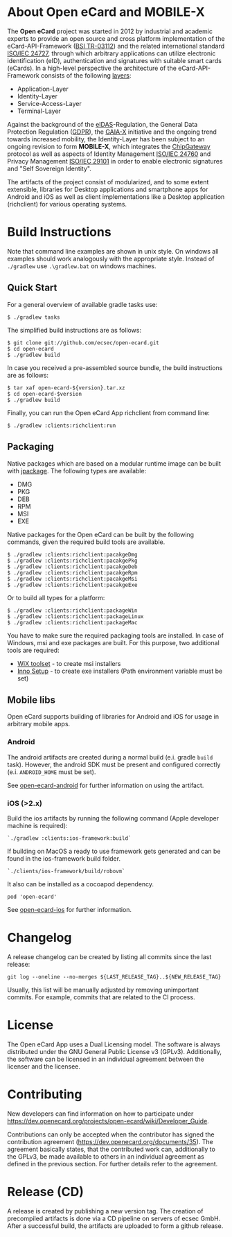 About Open eCard and MOBILE-X
=============================

The **Open eCard** project was started in 2012 by industrial and academic experts to provide an open source and cross platform implementation of the eCard-API-Framework ([BSI TR-03112](https://www.bsi.bund.de/DE/Publikationen/TechnischeRichtlinien/tr03112/TR-03112_node.html)) and the related international standard [ISO/IEC 24727](https://www.iso.org/standard/61066.html), through which arbitrary applications can utilize electronic identification (eID), authentication and signatures with suitable smart cards (eCards).
In a high-level perspective the architecture of the eCard-API-Framework consists of the following [layers](https://www.openecard.org/en/ecard-api-framework/overview/):

* Application-Layer
* Identity-Layer
* Service-Access-Layer
* Terminal-Layer

Against the background of the [eIDAS](https://www.eid.as/)-Regulation, the General Data Protection Regulation ([GDPR](https://eur-lex.europa.eu/eli/reg/2016/679/oj)), the [GAIA-X](https://data-infrastructure.eu/) initiative and the ongoing trend towards increased mobility, the Identity-Layer has been subject to an ongoing revision to form **MOBILE-X**, which integrates the [ChipGateway](https://www.oasis-open.org/committees/download.php/60049/ChipGateway-Specification-OASIS.pdf) protocol as well as aspects of Identity Management [ISO/IEC 24760](https://www.iso.org/standard/77582.html) and Privacy Management [ISO/IEC 29101](https://www.iso.org/standard/75293.html) in order to enable electronic signatures and "Self Sovereign Identity".

The artifacts of the project consist of modularized, and to some extent extensible, libraries for Desktop applications and smartphone apps for Android and iOS as well as client implementations like a Desktop application (richclient) for various operating systems.


Build Instructions
==================

Note that command line examples are shown in unix style.
On windows all examples should work analogously with the appropriate style.
Instead of `./gradlew` use `.\gradlew.bat` on windows machines.

Quick Start
-----------

For a general overview of available gradle tasks use: 

	$ ./gradlew tasks 

The simplified build instructions are as follows:

    $ git clone git://github.com/ecsec/open-ecard.git
    $ cd open-ecard
    $ ./gradlew build


In case you received a pre-assembled source bundle, the build instructions are
as follows:

    $ tar xaf open-ecard-${version}.tar.xz
    $ cd open-ecard-$version
    $ ./gradlew build

Finally, you can run the Open eCard App richclient from command line:

    $ ./gradlew :clients:richclient:run

Packaging
-----------

Native packages which are based on a modular runtime image can be built with [jpackage](https://docs.oracle.com/en/java/javase/21/jpackage/).
The following types are available:

- DMG
- PKG
- DEB
- RPM
- MSI
- EXE

Native packages for the Open eCard can be built by the following commands, given the required build tools are available.

    $ ./gradlew :clients:richclient:pacakgeDmg
    $ ./gradlew :clients:richclient:pacakgePkg
    $ ./gradlew :clients:richclient:pacakgeDeb
    $ ./gradlew :clients:richclient:pacakgeRpm
    $ ./gradlew :clients:richclient:pacakgeMsi
    $ ./gradlew :clients:richclient:pacakgeExe

Or to build all types for a platform:

    $ ./gradlew :clients:richclient:packageWin
    $ ./gradlew :clients:richclient:packageLinux
    $ ./gradlew :clients:richclient:packageMac


You have to make sure the required packaging tools are installed.
In case of Windows, msi and exe packages are built. For this purpose, two additional tools are required:

 - [WiX toolset](https://wixtoolset.org/) - to create msi installers
 - [Inno Setup](http://www.jrsoftware.org/isinfo.php) - to create exe installers (Path environment variable must be set)


Mobile libs
-----------

Open eCard supports building of libraries for Android and iOS for usage in arbitrary mobile apps.

### Android
The android artifacts are created during a normal build (e.i. gradle `build` task).
However, the android SDK must be present and configured correctly (e.i. `ANDROID_HOME` must be set).

See [open-ecard-android](https://github.com/ecsec/open-ecard-android) for further information on using the artifact.

### iOS (>2.x)
Build the ios artifacts by running the following command (Apple developer machine is required):

	`./gradlew :clients:ios-framework:build`

If building on MacOS a ready to use framework gets generated and can be found in the ios-framework build folder.

	`./clients/ios-framework/build/robovm` 

It also can be installed as a cocoapod dependency.
```
pod 'open-ecard'
```
See [open-ecard-ios](https://github.com/ecsec/open-ecard-ios) for further information.


Changelog
=========

A release changelog can be created by listing all commits since the last release:

```
git log --oneline --no-merges ${LAST_RELEASE_TAG}..${NEW_RELEASE_TAG}
```

Usually, this list will be manually adjusted by removing unimportant commits.
For example, commits that are related to the CI process.


License
=======

The Open eCard App uses a Dual Licensing model.
The software is always distributed under the GNU General Public License v3 (GPLv3).
Additionally, the software can be licensed in an individual agreement between the licenser and the licensee.


Contributing
============

New developers can find information on how to participate under https://dev.openecard.org/projects/open-ecard/wiki/Developer_Guide.

Contributions can only be accepted when the contributor has signed the contribution agreement (https://dev.openecard.org/documents/35).
The agreement basically states, that the contributed work can, additionally to the GPLv3, be made available to others in an individual agreement as defined in the previous section.
For further details refer to the agreement.


Release (CD)
============
A release is created by publishing a new version tag.
The creation of precompiled artifacts is done via a CD pipeline on servers of ecsec GmbH.
After a successful build, the artifacts are uploaded to form a github release.
